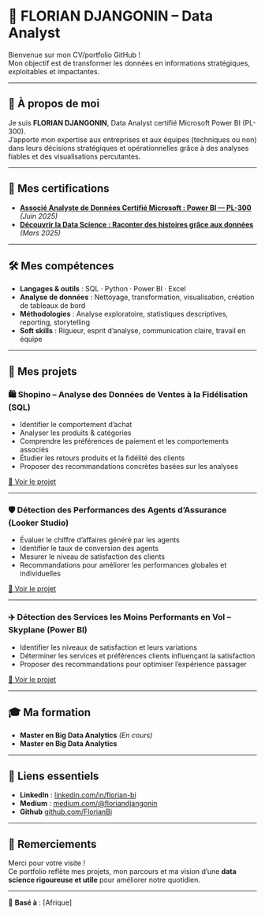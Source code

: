 # 🌟 FLORIAN DJANGONIN – Data Analyst

Bienvenue sur mon CV/portfolio GitHub !  
Mon objectif est de transformer les données en informations stratégiques, exploitables et impactantes.

---

## 👤 À propos de moi

Je suis **FLORIAN DJANGONIN**, Data Analyst certifié Microsoft Power BI (PL-300).  
J’apporte mon expertise aux entreprises et aux équipes (techniques ou non) dans leurs décisions stratégiques et opérationnelles grâce à des analyses fiables et des visualisations percutantes.

---

## 📜 Mes certifications

- **[Associé Analyste de Données Certifié Microsoft : Power BI — PL-300](https://learn.microsoft.com/fr-fr/users/floriand-4217/credentials/1b8e1760b7555467?ref=https%3A%2F%2Fwww.linkedin.com%2F)** *(Juin 2025)*
- **[Découvrir la Data Science : Raconter des histoires grâce aux données](https://www.linkedin.com/learning/certificates/f1cde8cd02264da8750e5160a61a55a995857922c826aa8c757a4f2679bc795e)** *(Mars 2025)*

---

## 🛠️ Mes compétences

- **Langages & outils** : SQL · Python · Power BI · Excel  
- **Analyse de données** : Nettoyage, transformation, visualisation, création de tableaux de bord  
- **Méthodologies** : Analyse exploratoire, statistiques descriptives, reporting, storytelling  
- **Soft skills** : Rigueur, esprit d’analyse, communication claire, travail en équipe

---

## 📂 Mes projets

### 🛍️ Shopino – Analyse des Données de Ventes à la Fidélisation (SQL)
- Identifier le comportement d’achat  
- Analyser les produits & catégories  
- Comprendre les préférences de paiement et les comportements associés  
- Étudier les retours produits et la fidélité des clients  
- Proposer des recommandations concrètes basées sur les analyses

[🔗 Voir le projet](https://github.com/FlorianBi/Analyse-marketing-en-SQL-SHOPINOT?tab=readme-ov-file#-analyse-marketing-en-sql---shopinot)

---

### 🛡️ Détection des Performances des Agents d’Assurance (Looker Studio)
- Évaluer le chiffre d’affaires généré par les agents  
- Identifier le taux de conversion des agents  
- Mesurer le niveau de satisfaction des clients  
- Recommandations pour améliorer les performances globales et individuelles

[🔗 Voir le projet](https://medium.com/@floriandjangonin/simulation-suivi-des-performances-des-agents-dassurance-e778c9313606)

---

### ✈️ Détection des Services les Moins Performants en Vol – Skyplane (Power BI)
- Identifier les niveaux de satisfaction et leurs variations  
- Déterminer les services et préférences clients influençant la satisfaction  
- Proposer des recommandations pour optimiser l’expérience passager

[🔗 Voir le projet](https://medium.com/@floriandjangonin/détection-des-services-les-moins-performants-pendant-le-vol-de-la-compagnie-skyplane-et-15fad547d5ba)

---

## 🎓 Ma formation

- **Master en Big Data Analytics** *(En cours)*
- **Master en Big Data Analytics**
---

## 🔗 Liens essentiels

- **LinkedIn** : [linkedin.com/in/florian-bi]([https://linkedin.com/in/TON_LIEN](https://www.linkedin.com/in/florian-djangonin/))  
- **Medium** : [medium.com/@floriandjangonin](https://medium.com/@floriandjangonin)  
- **Github**  [github.com/FlorianBi](https://github.com/FlorianBi)

---

## 🙏 Remerciements

Merci pour votre visite !  
Ce portfolio reflète mes projets, mon parcours et ma vision d’une **data science rigoureuse et utile** pour améliorer notre quotidien.

---

📍 **Basé à** : [Afrique]
